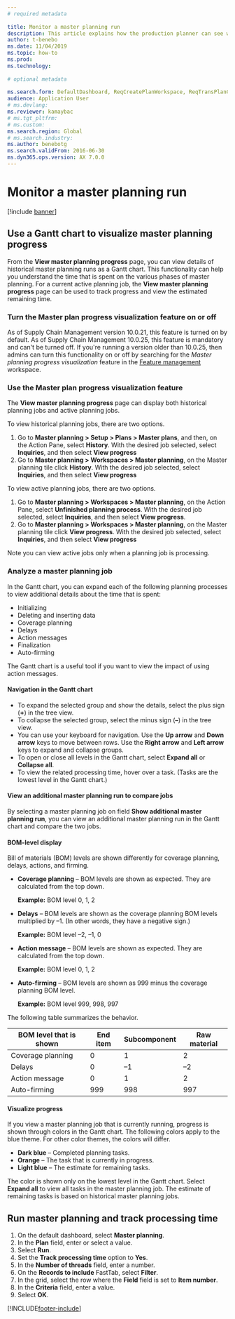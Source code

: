```yaml
--- 
# required metadata 
 
title: Monitor a master planning run
description: This article explains how the production planner can see whether a master planning run is in progress. 
author: t-benebo
ms.date: 11/04/2019
ms.topic: how-to 
ms.prod:  
ms.technology:  
 
# optional metadata 
 
ms.search.form: DefaultDashboard, ReqCreatePlanWorkspace, ReqTransPlanCard, SysQueryForm, InventItemIdLookupSimple, ReqLog, ReqProcessTaskTrace
audience: Application User 
# ms.devlang:  
ms.reviewer: kamaybac
# ms.tgt_pltfrm:  
# ms.custom:  
ms.search.region: Global
# ms.search.industry: 
ms.author: benebotg
ms.search.validFrom: 2016-06-30 
ms.dyn365.ops.version: AX 7.0.0 
---
```


# Monitor a master planning run

[!include [banner](../../includes/banner.md)]

## Use a Gantt chart to visualize master planning progress

From the **View master planning progress** page, you can view details of historical master planning runs as a Gantt chart. This functionality can help you understand the time that is spent on the various phases of master planning. For a current active planning job, the **View master planning progress** page can be used to track progress and view the estimated remaining time.

### Turn the Master plan progress visualization feature on or off

As of Supply Chain Management version 10.0.21, this feature is turned on by default. As of Supply Chain Management 10.0.25, this feature is mandatory and can't be turned off. If you're running a version older than 10.0.25, then admins can turn this functionality on or off by searching for the *Master planning progress visualization* feature in the [Feature management](../../../fin-ops-core/fin-ops/get-started/feature-management/feature-management-overview.md) workspace.

### Use the Master plan progress visualization feature

The **View master planning progress** page can display both historical planning jobs and active planning jobs. 

To view historical planning jobs, there are two options. 

1. Go to **Master planning \> Setup \> Plans \> Master plans**, and then, on the Action Pane, select **History**. With the desired job selected, select **Inquiries**,  and then select **View progress**
1. Go to **Master planning \> Workspaces \> Master planning**, on the Master planning tile click **History**. With the desired job selected, select **Inquiries**,  and then select **View progress**

To view active planning jobs, there are two options. 
1. Go to **Master planning \> Workspaces \> Master planning**, on the Action Pane, select **Unfinished planning process**. With the desired job selected, select **Inquiries**,  and then select **View progress**.
1. Go to **Master planning \> Workspaces \> Master planning**, on the Master planning tile click **View progress**. With the desired job selected, select **Inquiries**,  and then select **View progress**

Note you can view active jobs only when a planning job is processing.

### Analyze a master planning job

In the Gantt chart, you can expand each of the following planning processes to view additional details about the time that is spent:

- Initializing
- Deleting and inserting data
- Coverage planning
- Delays
- Action messages
- Finalization
- Auto-firming

The Gantt chart is a useful tool if you want to view the impact of using action messages.

#### Navigation in the Gantt chart

- To expand the selected group and show the details, select the plus sign (**+**) in the tree view.
- To collapse the selected group, select the minus sign (**–**) in the tree view.
- You can use your keyboard for navigation. Use the **Up arrow** and **Down arrow** keys to move between rows. Use the **Right arrow** and **Left arrow** keys to expand and collapse groups.
- To open or close all levels in the Gantt chart, select **Expand all** or **Collapse all**.
- To view the related processing time, hover over a task. (Tasks are the lowest level in the Gantt chart.)

#### View an additional master planning run to compare jobs

By selecting a master planning job on field **Show additional master planning run**, you can view an additional master planning run in the Gantt chart and compare the two jobs.

#### BOM-level display

Bill of materials (BOM) levels are shown differently for coverage planning, delays, actions, and firming.

- **Coverage planning** – BOM levels are shown as expected. They are calculated from the top down.

    **Example:** BOM level 0, 1, 2

- **Delays** – BOM levels are shown as the coverage planning BOM levels multiplied by –1. (In other words, they have a negative sign.)

    **Example:** BOM level –2, –1, 0

- **Action message** – BOM levels are shown as expected. They are calculated from the top down.

    **Example:** BOM level 0, 1, 2

- **Auto-firming** – BOM levels are shown as 999 minus the coverage planning BOM level.

    **Example:** BOM level 999, 998, 997

The following table summarizes the behavior.

| BOM level that is shown | End item | Subcomponent | Raw material |
|---|---|---|---|
| Coverage planning | 0 | 1 | 2 |
| Delays | 0 | –1 | –2 |
| Action message | 0 | 1 | 2 |
| Auto-firming | 999 | 998 | 997 |

#### Visualize progress

If you view a master planning job that is currently running, progress is shown through colors in the Gantt chart. The following colors apply to the blue theme. For other color themes, the colors will differ.

- **Dark blue** – Completed planning tasks.
- **Orange** – The task that is currently in progress.
- **Light blue** – The estimate for remaining tasks.

The color is shown only on the lowest level in the Gantt chart. Select **Expand all** to view all tasks in the master planning job. The estimate of remaining tasks is based on historical master planning jobs.

## Run master planning and track processing time

1. On the default dashboard, select **Master planning**.
1. In the **Plan** field, enter or select a value.
1. Select **Run**.
1. Set the **Track processing time** option to **Yes**.
1. In the **Number of threads** field, enter a number.
1. On the **Records to include** FastTab, select **Filter**.
1. In the grid, select the row where the **Field** field is set to **Item number**.
1. In the **Criteria** field, enter a value.
1. Select **OK**.


[!INCLUDE[footer-include](../../../includes/footer-banner.md)]